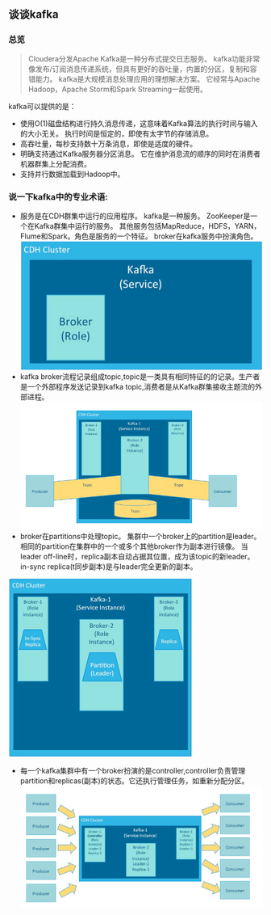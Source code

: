 ## 谈谈kafka
### 总览
> Cloudera分发Apache Kafka是一种分布式提交日志服务。 kafka功能非常像发布/订阅消息传递系统，但具有更好的吞吐量，内置的分区，复制和容错能力。 kafka是大规模消息处理应用的理想解决方案。 它经常与Apache Hadoop，Apache Storm和Spark Streaming一起使用。

kafka可以提供的是：

* 使用O(1)磁盘结构进行持久消息传递，这意味着Kafka算法的执行时间与输入的大小无关。 执行时间是恒定的，即使有太字节的存储消息。
* 高吞吐量，每秒支持数十万条消息，即使是适度的硬件。
* 明确支持通过Kafka服务器分区消息。 它在维护消息流的顺序的同时在消费者机器群集上分配消费。
* 支持并行数据加载到Hadoop中。

### 说一下kafka中的专业术语:

* 服务是在CDH群集中运行的应用程序。 kafka是一种服务。 ZooKeeper是一个在Kafka群集中运行的服务。 其他服务包括MapReduce，HDFS，YARN，Flume和Spark。角色是服务的一个特征。 broker在kafka服务中扮演角色。
![](images/kafka1.png)
* kafka broker流程记录组成topic,topic是一类具有相同特征的的记录。生产者是一个外部程序发送记录到kafka topic,消费者是从Kafka群集接收主题流的外部进程。
![](images/kafka2.png)
* broker在partitions中处理topic。 集群中一个broker上的partition是leader。 相同的partition在集群中的一个或多个其他broker作为副本进行镜像。 当leader off-line时，replica副本自动占据其位置，成为该topic的新leader。 in-sync replica(t同步副本)是与leader完全更新的副本。

![](images/kafka3.png)

* 每一个kafka集群中有一个broker扮演的是controller,controller负责管理partition和replicas(副本)的状态。它还执行管理任务，如重新分配分区。
![](images/kafka4.png)